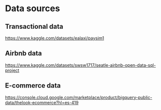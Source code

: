 # Data sources
## Transactional data
https://www.kaggle.com/datasets/ealaxi/paysim1

## Airbnb data
https://www.kaggle.com/datasets/swsw1717/seatle-airbnb-open-data-sql-project

## E-commerce data
https://console.cloud.google.com/marketplace/product/bigquery-public-data/thelook-ecommerce?hl=es-419
